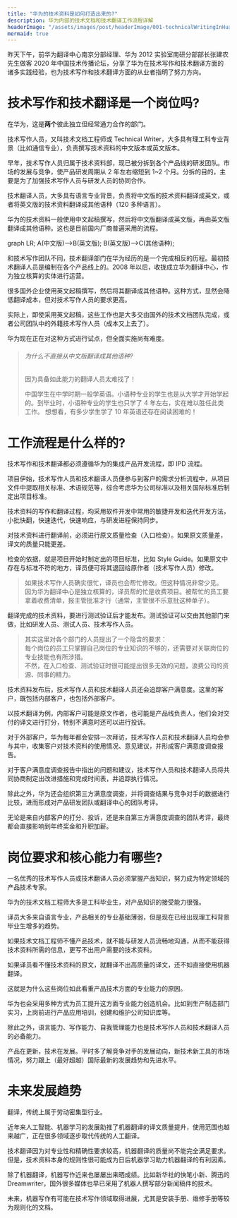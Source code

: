 ```yaml
---
title: "华为的技术资料是如何打造出来的?"
description: 华为内部的技术文档和技术翻译工作流程详解
headerImage: "/assets/images/post/headerImage/001-technicalWritingInHuaWei-header-image-20mpx.jpg"
mermaid: true
---
```


昨天下午，前华为翻译中心南京分部经理、华为 2012 实验室南研分部部长张建农先生做客 2020 年中国技术传播论坛，分享了华为在技术写作和技术翻译方面的诸多实践经验，也为技术写作和技术翻译方面的从业者指明了努力方向。

# 技术写作和技术翻译是一个岗位吗?

在华为，这是**两个**彼此独立但经常通力合作的部门。

技术写作人员，又叫技术文档工程师或 Technical Writer，大多具有理工科专业背景（比如通信专业），负责撰写技术资料的中文版本或英文版本。

早年，技术写作人员归属于技术资料部，现已被分拆到各个产品线的研发团队。市场的发展与竞争，使产品研发周期从 2 年左右缩短到 1~2 个月。分拆的目的，主要是为了加强技术写作人员与研发人员的协同合作。

技术翻译人员，大多具有语言专业背景，负责将中文版的技术资料翻译成英文，或者将英文版的技术资料翻译成其他语种（120 多种语言）。

华为的技术资料一般使用中文起稿撰写，然后将中文版翻译成英文版，再由英文版翻译成其他语种。这也是目前国内厂商普遍采用的流程。

<div class="mermaid">
graph LR;
  A(中文版)-->B(英文版);
  B(英文版)-->C(其他语种);
</div>

和技术写作团队不同，技术翻译部门在华为经历的是一个完成相反的历程。最初技术翻译人员是编制在各个产品线上的。2008 年以后，收拢成立华为翻译中心，作为独立核算的实体进行运营。

很多国外企业使用英文起稿撰写，然后将其翻译成其他语种。这种方式，显然会降低翻译成本，但对技术写作人员的要求更高。

实际上，即使采用英文起稿，这些工作也是大多交由国外的技术文档团队完成，或者公司团队中的外籍技术写作人员（成本又上去了）。

华为现在正在对这种方式进行试点，但全面实施尚有难度。

> ###### 为什么不直接从中文版翻译成其他语种?
> 
> 因为具备如此能力的翻译人员太难找了！
> 
> 中国学生在中学时期一般学英语。小语种专业的学生也是从大学才开始学起的。到毕业时，小语种专业的学生也只学了 4 年左右，实在难以胜任此类工作。
> 想想看，有多少学生学了 10 年英语还存在阅读困难的！

# 工作流程是什么样的?

技术写作和技术翻译都必须遵循华为的集成产品开发流程，即 IPD 流程。

项目伊始，技术写作人员和技术翻译人员便参与到客户的需求分析流程中，从项目文件中提取相关标准、术语规范等，综合考虑华为公司标准以及相关国际标准后制定出项目标准。

技术资料的写作和翻译过程，均采用软件开发中常用的敏捷开发和迭代开发方法，小批快翻，快速迭代，快速响应，与研发进程保持同步。

对技术资料进行翻译前，必须进行原文质量检查（入口检查）。如果原文质量差，译文的质量只能更差。

检查的依据，就是项目开始时制定出的项目标准，比如 Style Guide。如果原文中存在与标准不符的地方，译员便可将其退回给原作者（技术写作人员）修改。

> 如果技术写作人员确实很忙，译员也会帮忙修改。但这种情况非常少见。  
> 因为华为翻译中心是独立核算的，译员帮的忙是收费项目。被帮忙的员工要拿着收费清单，报主管批准才行（通常，主管很不乐意批这种单子）。

翻译完成的技术资料，要进行测试验证后才能发布。测试验证可以交由其他部门来做，比如研发人员、测试人员、技术写作人员。

> 其实这里对各个部门的人员提出了一个隐含的要求：  
> 每个岗位的员工只掌握自己岗位的专业知识的不够的，还需要对关联岗位的专业技能也有所涉猎。  
> 不然，在入口检查、测试验证时很可能提出很多无效的问题，浪费公司的资源、同事的精力。

技术资料发布后，技术写作人员和技术翻译人员还会追踪客户满意度。这里的客户，既包括内部客户，也包括外部客户。

以技术翻译为例，内部客户可能是原文作者，也可能是产品线负责人，他们会对交付的译文进行打分，特别不满意时还可以进行投诉。

对于外部客户，华为每年都会安排一次拜访，技术写作人员和技术翻译人员均会参与其中，收集客户对技术资料的使用情况、意见建议，并形成客户满意度调查报告。

对于客户满意度调查报告中指出的问题和建议，技术写作人员和技术翻译人员将共同协商制定出改进措施和完成时间表，并追踪执行情况。

除此之外，华为还会组织第三方满意度调查，并将调查结果与竞争对手的数据进行比较，进而形成对产品研发团队或翻译中心的团队考评。

无论是来自内部客户的打分、投诉，还是来自第三方满意度调查的团队考评，最终都会直接影响到年终奖金和升职加薪。

# 岗位要求和核心能力有哪些?

一名优秀的技术写作人员或技术翻译人员必须掌握产品知识，努力成为特定领域的产品技术专家。

华为的技术文档工程师大多是工科毕业生，对产品知识的接受能力很强。

译员大多来自语言专业，产品相关的专业基础薄弱，但是现在已经出现理工科背景毕业生增多的趋势。

如果技术文档工程师不懂产品技术，就不能与研发人员流畅地沟通，从而不能获得技术资料所需的信息，更写不出用户需要的技术资料。

如果译员看不懂技术资料的原文，就翻译不出高质量的译文，还不如直接使用机器翻译。

这就是为什么这些岗位如此看重产品技术方面的专业能力的原因。

华为也会采用多种方式为员工提升这方面专业能力创造机会。比如到生产制造部门实习，上岗前进行产品应用培训，创建和维护公司知识库等。

除此之外，语言能力、写作能力、自我管理能力也是技术写作人员和技术翻译人员的必备能力。

产品在更新，技术在发展。平时多了解竞争对手的发展动向，新技术新工具的市场情况，努力跟上（最好超越）国际最新的发展趋势和先进水平。

# 未来发展趋势

翻译，传统上属于劳动密集型行业。

近年来人工智能、机器学习的发展助推了机器翻译的译文质量提升，使用范围也越来越广，正在很多领域逐步取代传统的人工翻译。

技术翻译因为对专业性和精确性要求较高，机器翻译的质量尚不能完全满足要求。但是，技术资料本身的规则性很可能成为日后机器学习助力机器翻译的有利因素。

除了机器翻译，机器写作近来也屡屡出来晒成绩。比如新华社的快笔小新、腾迅的 Dreamwriter，国外很多媒体也早已采用了机器人撰写部分新闻稿件的技术。

未来，机器写作有可能在技术写作领域取得进展，尤其是安装手册、维修手册等较为规则化的文档。
